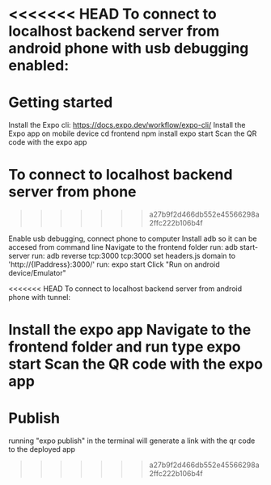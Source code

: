<<<<<<< HEAD
To connect to localhost backend server from android phone with usb debugging enabled:
=======
# Getting started
Install the Expo cli: https://docs.expo.dev/workflow/expo-cli/
Install the Expo app on mobile device
cd frontend
npm install
expo start
Scan the QR code with the expo app
# To connect to localhost backend server from phone
>>>>>>> a27b9f2d466db552e45566298a2ffc222b106b4f

Enable usb debugging, connect phone to computer
Install adb so it can be accesed from command line
Navigate to the frontend folder
run: adb start-server
run: adb reverse tcp:3000 tcp:3000
set headers.js domain to 'http://{IPaddress}:3000/'
run: expo start
Click "Run on android device/Emulator"

<<<<<<< HEAD
To connect to localhost backend server from android phone with tunnel:

Install the expo app
Navigate to the frontend folder and run type expo start
Scan the QR code with the expo app
=======
# Publish
running "expo publish" in the terminal will generate a link with the qr code to the deployed app
>>>>>>> a27b9f2d466db552e45566298a2ffc222b106b4f
